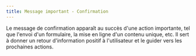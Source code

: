 ```yaml
---
title: Message important - Confirmation
---
```


Le message de confirmation apparaît au succès d'une action importante, tel que l'envoi d'un formulaire, la mise en ligne d'un contenu unique, etc. Il sert à donner un retour d'information positif à l'utilisateur et le guider vers les prochaines actions.
